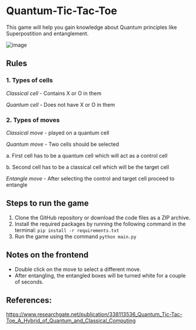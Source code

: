# Quantum-Tic-Tac-Toe

This game will help you gain knowledge about Quantum principles like Superpostition and entanglement.

![image](https://user-images.githubusercontent.com/60883716/233693317-41f3239d-6ab1-4f8e-90c0-65afe40dfa04.png)

## Rules

### 1. Types of cells 
  _Classical cell_ - Contains X or O in them 
  
  _Quantum cell_ - Does not have X or O in them

### 2. Types of moves 
_Classical move_ - played on a quantum cell 
 
 
_Quantum move_ -  Two cells should be selected 
 
   a. First cell has to be a quantum cell which will act as a control cell 

   b. Second cell has to be a classical cell which will be the target cell
 

 _Entangle move_ - After selecting the control and target cell proceed to entangle
 
 ## Steps to run the game
 1. Clone the GitHub repository or download the code files as a ZIP archive.
 2. Install the required packages by running the following command in the terminal: `pip install -r requirements.txt`
 3. Run the game using the command `python main.py`
 
 ## Notes on the frontend
 * Double click on the move to select a different move.
 * After entangling, the entangled boxes will be turned white for a couple of seconds.
 
 ## References:
 
 https://www.researchgate.net/publication/338113536_Quantum_Tic-Tac-Toe_A_Hybrid_of_Quantum_and_Classical_Computing
